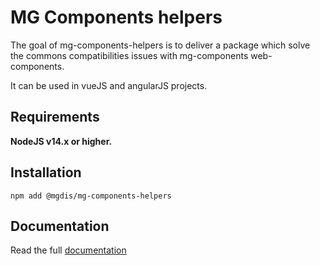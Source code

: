 # MG Components helpers

The goal of mg-components-helpers is to deliver a package which solve the commons compatibilities issues with mg-components web-components.

It can be used in vueJS and angularJS projects.

## Requirements

**NodeJS v14.x or higher.**

## Installation

```shell
npm add @mgdis/mg-components-helpers
```

## Documentation

Read the full [documentation](./doc/README.md)
